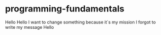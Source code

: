 # programming-fundamentals
Hello
Hello
I want to change something because it`s my mission
I forgot to write my message
Hello
